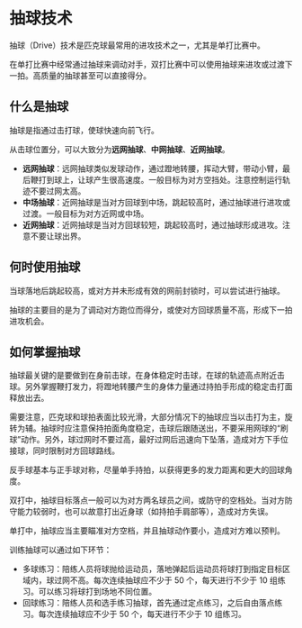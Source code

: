 # 抽球技术

抽球（Drive）技术是匹克球最常用的进攻技术之一，尤其是单打比赛中。

在单打比赛中经常通过抽球来调动对手，双打比赛中可以使用抽球来进攻或过渡下一拍。高质量的抽球甚至可以直接得分。

## 什么是抽球

抽球是指通过击打球，使球快速向前飞行。

从击球位置分，可以大致分为**远网抽球**、**中网抽球**、**近网抽球**。

* **远网抽球**：远网抽球类似发球动作，通过蹬地转腰，挥动大臂，带动小臂，最后鞭打到球上，让球产生很高速度。一般目标为对方空挡处。注意控制运行轨迹不要过网太高。
* **中场抽球**：近网抽球是当对方回球到中场，跳起较高时，通过抽球进行进攻或过渡。一般目标为对方近网或中场。
* **近网抽球**：近网抽球是当对方回球较短，跳起较高时，通过抽球形成进攻。注意不要让球出界。

## 何时使用抽球

当球落地后跳起较高，或对方并未形成有效的网前封锁时，可以尝试进行抽球。

抽球的主要目的是为了调动对方跑位而得分，或使对方回球质量不高，形成下一拍进攻机会。

## 如何掌握抽球

抽球最关键的是要做到在身前击球，在身体稳定时击球，在球的轨迹高点附近击球。另外掌握鞭打发力，将蹬地转腰产生的身体力量通过持拍手形成的稳定击打面释放出去。

需要注意，匹克球和球拍表面比较光滑，大部分情况下的抽球应当以击打为主，旋转为辅。抽球时应注意保持拍面角度稳定，击球后跟随送出，不要采用网球的“刷球”动作。另外，球过网时不要过高，最好过网后迅速向下坠落，造成对方下手位接球，同时限制对方回球路线。

反手球基本与正手球对称，尽量单手持拍，以获得更多的发力距离和更大的回球角度。

双打中，抽球目标落点一般可以为对方两名球员之间，或防守的空档处。当对方防守能力较弱时，也可以故意打出近身球（如持拍手肩部等），造成对方失误。

单打中，抽球应当主要瞄准对方空档，并且抽球动作要小，造成对方难以预判。

训练抽球可以通过如下环节：

* 多球练习：陪练人员将球抛给运动员，落地弹起后运动员将球打到指定目标区域内，球过网不高。每次连续抽球应不少于 50 个，每天进行不少于 10 组练习。可以练习将球打到场地不同位置。
* 回球练习：陪练人员和选手练习抽球，首先通过定点练习，之后自由落点练习。每次连续抽球应不少于 50 个，每天进行不少于 10 组练习。